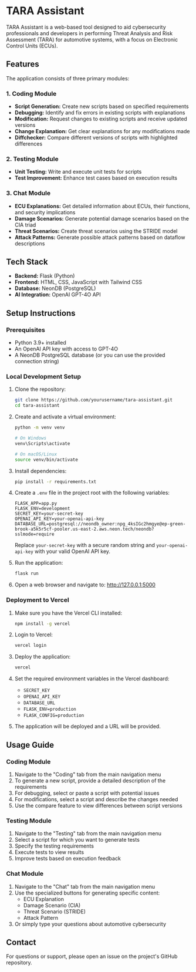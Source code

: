 # TARA Assistant

TARA Assistant is a web-based tool designed to aid cybersecurity professionals and developers in performing Threat Analysis and Risk Assessment (TARA) for automotive systems, with a focus on Electronic Control Units (ECUs).

## Features

The application consists of three primary modules:

### 1. Coding Module
- **Script Generation:** Create new scripts based on specified requirements
- **Debugging:** Identify and fix errors in existing scripts with explanations
- **Modification:** Request changes to existing scripts and receive updated versions
- **Change Explanation:** Get clear explanations for any modifications made
- **Diffchecker:** Compare different versions of scripts with highlighted differences

### 2. Testing Module
- **Unit Testing:** Write and execute unit tests for scripts
- **Test Improvement:** Enhance test cases based on execution results

### 3. Chat Module
- **ECU Explanations:** Get detailed information about ECUs, their functions, and security implications
- **Damage Scenarios:** Generate potential damage scenarios based on the CIA triad
- **Threat Scenarios:** Create threat scenarios using the STRIDE model
- **Attack Patterns:** Generate possible attack patterns based on dataflow descriptions

## Tech Stack

- **Backend:** Flask (Python)
- **Frontend:** HTML, CSS, JavaScript with Tailwind CSS
- **Database:** NeonDB (PostgreSQL)
- **AI Integration:** OpenAI GPT-4O API

## Setup Instructions

### Prerequisites

- Python 3.9+ installed
- An OpenAI API key with access to GPT-4O
- A NeonDB PostgreSQL database (or you can use the provided connection string)

### Local Development Setup

1. Clone the repository:
   ```bash
   git clone https://github.com/yourusername/tara-assistant.git
   cd tara-assistant
   ```

2. Create and activate a virtual environment:
   ```bash
   python -m venv venv
   
   # On Windows
   venv\Scripts\activate
   
   # On macOS/Linux
   source venv/bin/activate
   ```

3. Install dependencies:
   ```bash
   pip install -r requirements.txt
   ```

4. Create a `.env` file in the project root with the following variables:
   ```
   FLASK_APP=app.py
   FLASK_ENV=development
   SECRET_KEY=your-secret-key
   OPENAI_API_KEY=your-openai-api-key
   DATABASE_URL=postgresql://neondb_owner:npg_4ksIGc2hmgye@ep-green-brook-a5k5r5cf-pooler.us-east-2.aws.neon.tech/neondb?sslmode=require
   ```

   Replace `your-secret-key` with a secure random string and `your-openai-api-key` with your valid OpenAI API key.

5. Run the application:
   ```bash
   flask run
   ```

6. Open a web browser and navigate to: http://127.0.0.1:5000

### Deployment to Vercel

1. Make sure you have the Vercel CLI installed:
   ```bash
   npm install -g vercel
   ```

2. Login to Vercel:
   ```bash
   vercel login
   ```

3. Deploy the application:
   ```bash
   vercel
   ```

4. Set the required environment variables in the Vercel dashboard:
   - `SECRET_KEY`
   - `OPENAI_API_KEY`
   - `DATABASE_URL`
   - `FLASK_ENV=production`
   - `FLASK_CONFIG=production`

5. The application will be deployed and a URL will be provided.

## Usage Guide

### Coding Module
1. Navigate to the "Coding" tab from the main navigation menu
2. To generate a new script, provide a detailed description of the requirements
3. For debugging, select or paste a script with potential issues
4. For modifications, select a script and describe the changes needed
5. Use the compare feature to view differences between script versions

### Testing Module
1. Navigate to the "Testing" tab from the main navigation menu
2. Select a script for which you want to generate tests
3. Specify the testing requirements
4. Execute tests to view results
5. Improve tests based on execution feedback

### Chat Module
1. Navigate to the "Chat" tab from the main navigation menu
2. Use the specialized buttons for generating specific content:
   - ECU Explanation
   - Damage Scenario (CIA)
   - Threat Scenario (STRIDE)
   - Attack Pattern
3. Or simply type your questions about automotive cybersecurity

## Contact

For questions or support, please open an issue on the project's GitHub repository.